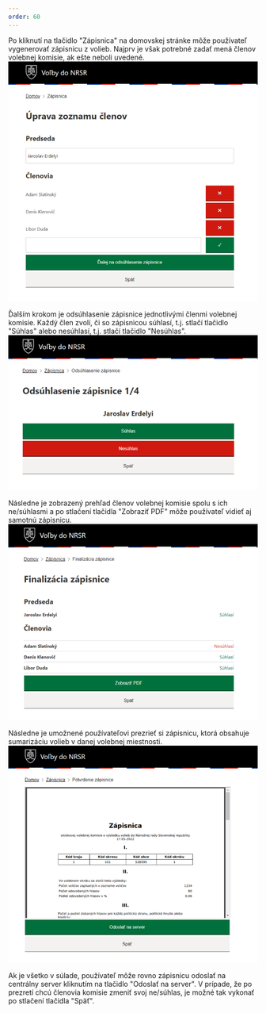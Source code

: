 ```yaml
---
order: 60
---
```


Po kliknutí na tlačidlo "Zápisnica" na domovskej stránke môže používateľ vygenerovať zápisnicu z volieb. Najprv je však potrebné zadať mená členov volebnej komisie, ak ešte neboli uvedené.
![](/assets/images/user_guide/gateway/report1.png)

Ďalším krokom je odsúhlasenie zápisnice jednotlivými členmi volebnej komisie. Každý člen zvolí, či so zápisnicou súhlasí, t.j. stlačí tlačidlo "Súhlas" alebo nesúhlasí, t.j. stlačí tlačidlo "Nesúhlas".
![](/assets/images/user_guide/gateway/report2.png)

Následne je zobrazený prehľad členov volebnej komisie spolu s ich ne/súhlasmi a po stlačení tlačidla "Zobraziť PDF" môže používateľ vidieť aj samotnú zápisnicu.
![](/assets/images/user_guide/gateway/report3.png)

Následne je umožnené používateľovi prezrieť si zápisnicu, ktorá obsahuje sumarizáciu volieb v danej volebnej miestnosti.
![](/assets/images/user_guide/gateway/report4.png)

Ak je všetko v súlade, používateľ môže rovno zápisnicu odoslať na centrálny server kliknutím na tlačidlo "Odoslať na server". V prípade, že po prezretí chcú členovia komisie zmeniť svoj ne/súhlas, je možné tak vykonať po stlačení tlačidla "Späť".

